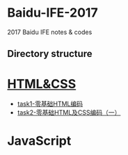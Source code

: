 # Baidu-IFE-2017

2017 Baidu IFE notes & codes

## Directory structure

# [HTML&CSS](https://github.com/zhongshanxian/Baidu-IFE-2017/tree/master/docs/posts/HTML%26CSS)

+ [task1-零基础HTML编码](https://zhongshanxian.github.io/task1-html/)
+ [task2-零基础HTML及CSS编码（一）](https://zhongshanxian.github.io/task2-html-css/)

# JavaScript